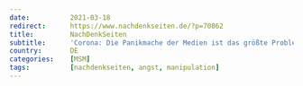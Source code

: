 ```yaml
---
date:          2021-03-18
redirect:      https://www.nachdenkseiten.de/?p=70862
title:         NachDenkSeiten
subtitle:      'Corona: Die Panikmache der Medien ist das größte Problem'
country:       DE
categories:    [MSM]
tags:          [nachdenkseiten, angst, manipulation]
---
```

